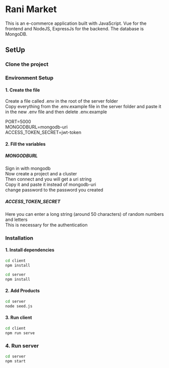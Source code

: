 # Rani Market

This is an e-commerce application built with JavaScript. Vue for the frontend and NodeJS, ExpressJs for the backend. The database is MongoDB.

## SetUp

### Clone the project

### Environment Setup

#### 1. Create the file
Create a file called .env in the root of the server folder<br />
Copy everything from the .env.example file in the server folder and paste it in the new .env file and then delete .env.example

PORT=5000<br />
MONGODBURL=mongodb-uri<br />
ACCESS_TOKEN_SECRET=jwt-token

#### 2. Fill the variables

##### MONGODBURL
Sign in with mongodb<br />
Now create a project and a cluster<br />
Then connect and you will get a uri string<br />
Copy it and paste it instead of mongodb-uri<br />
change password to the password you created

##### ACCESS_TOKEN_SECRET
Here you can enter a long string (around 50 characters) of random numbers and letters<br />
This is necessary for the authentication<br />

### Installation

#### 1. Install dependencies
```bash
cd client
npm install
```
```bash
cd server
npm install
```

#### 2. Add Products
```bash
cd server
node seed.js
```

#### 3. Run client
```bash
cd client
npm run serve
```

### 4. Run server
```bash
cd server
npm start
```
